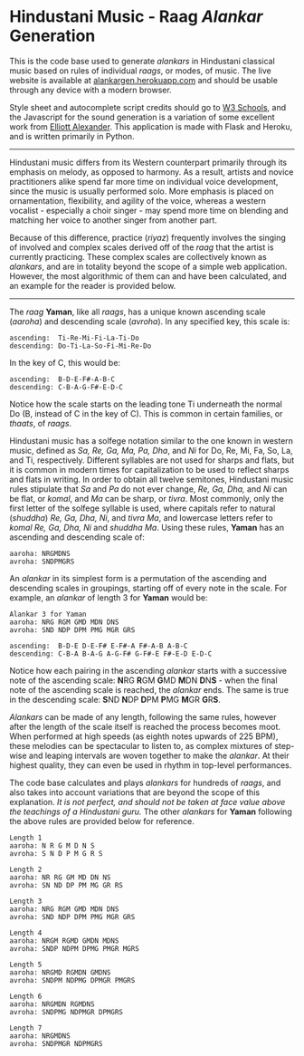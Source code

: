# Hindustani Music - Raag *Alankar* Generation

This is the code base used to generate *alankars* in Hindustani classical music based on rules of individual *raags*, or modes, of music. The live website is available at [alankargen.herokuapp.com](alankargen.herokuapp.com) and should be usable through any device with a modern browser. 

Style sheet and autocomplete script credits should go to [W3 Schools](w3schools.com), and the Javascript for the sound generation is a variation of some excellent work from [Elliott Alexander](github.com/escottalexander). This application is made with Flask and Heroku, and is written primarily in Python. 

----

Hindustani music differs from its Western counterpart primarily through its emphasis on melody, as opposed to harmony. As a result, artists and novice practitioners alike spend far more time on individual voice development, since the music is usually performed solo. More emphasis is placed on ornamentation, flexibility, and agility of the voice, whereas a western vocalist - especially a choir singer - may spend more time on blending and matching her voice to another singer from another part. 

Because of this difference, practice (*riyaz*) frequently involves the singing of involved and complex scales derived off of the *raag* that the artist is currently practicing. These complex scales are collectively known as *alankars*, and are in totality beyond the scope of a simple web application. However, the most algorithmic of them can and have been calculated, and an example for the reader is provided below. 

---
The *raag* **Yaman**, like all *raags*, has a unique known ascending scale (*aaroha*) and descending scale (*avroha*). In any specified key, this scale is: 

    ascending:  Ti-Re-Mi-Fi-La-Ti-Do
    descending: Do-Ti-La-So-Fi-Mi-Re-Do

In the key of C, this would be: 

    ascending:  B-D-E-F#-A-B-C
    descending: C-B-A-G-F#-E-D-C

Notice how the scale starts on the leading tone Ti underneath the normal Do (B, instead of C in the key of C). This is common in certain families, or *thaats*, of *raags*. 

Hindustani music has a solfege notation similar to the one known in western music, defined as *Sa, Re, Ga, Ma, Pa, Dha*, and *Ni* for Do, Re, Mi, Fa, So, La, and Ti, respectively. Different syllables are not used for sharps and flats, but it is common in modern times for capitalization to be used to reflect sharps and flats in writing. In order to obtain all twelve semitones, Hindustani music rules stipulate that *Sa* and *Pa* do not ever change, *Re, Ga, Dha,* and *Ni* can be flat, or *komal*, and *Ma* can be sharp, or *tivra*. Most commonly, only the first letter of the solfege syllable is used, where capitals refer to natural (*shuddha*) *Re, Ga, Dha, Ni*, and *tivra* *Ma*, and lowercase letters refer to *komal Re, Ga, Dha, Ni* and *shuddha* *Ma*. Using these rules, **Yaman** has an ascending and descending scale of: 

    aaroha: NRGMDNS
    avroha: SNDPMGRS

An *alankar* in its simplest form is a permutation of the ascending and descending scales in groupings, starting off of every note in the scale. For example, an *alankar* of length 3 for **Yaman** would be: 

    Alankar 3 for Yaman
    aaroha: NRG RGM GMD MDN DNS
    avroha: SND NDP DPM PMG MGR GRS
    
    ascending:  B-D-E D-E-F# E-F#-A F#-A-B A-B-C
    descending: C-B-A B-A-G A-G-F# G-F#-E F#-E-D E-D-C

Notice how each pairing in the ascending *alankar* starts with a successive note of the ascending scale: **N**RG **R**GM **G**MD **M**DN **D**N**S** - when the final note of the ascending scale is reached, the *alankar* ends. The same is true in the descending scale: **S**ND **N**DP **D**PM **P**MG **M**GR **G**R**S**. 

*Alankars* can be made of any length, following the same rules, however after the length of the scale itself is reached the process becomes moot. When performed at high speeds (as eighth notes upwards of 225 BPM), these melodies can be spectacular to listen to, as complex mixtures of step-wise and leaping intervals are woven together to make the *alankar*. At their highest quality, they can even be used in rhythm in top-level performances. 

The code base calculates and plays *alankars* for hundreds of *raags*, and also takes into account variations that are beyond the scope of this explanation. *It is not perfect, and should not be taken at face value above the teachings of a Hindustani guru.* The other *alankars* for **Yaman** following the above rules are provided below for reference. 


    Length 1
    aaroha: N R G M D N S
    avroha: S N D P M G R S
    
    Length 2
    aaroha: NR RG GM MD DN NS
    avroha: SN ND DP PM MG GR RS
    
    Length 3
    aaroha: NRG RGM GMD MDN DNS
    avroha: SND NDP DPM PMG MGR GRS
    
    Length 4
    aaroha: NRGM RGMD GMDN MDNS
    avroha: SNDP NDPM DPMG PMGR MGRS
    
    Length 5
    aaroha: NRGMD RGMDN GMDNS
    avroha: SNDPM NDPMG DPMGR PMGRS
    
    Length 6
    aaroha: NRGMDN RGMDNS
    avroha: SNDPMG NDPMGR DPMGRS
    
    Length 7
    aaroha: NRGMDNS
    avroha: SNDPMGR NDPMGRS


    